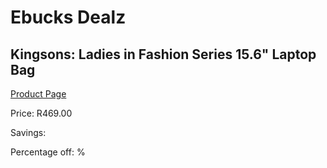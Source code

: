 
# Ebucks Dealz
## Kingsons: Ladies in Fashion Series 15.6" Laptop Bag
[Product Page](https://www.ebucks.com/web/shop/productSelected.do?prodId=642109458&catId=714948688)

Price: R469.00

Savings: 

Percentage off: %
	